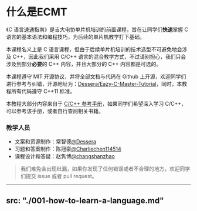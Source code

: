 # 什么是ECMT

《C 语言速通指南》是吉大电协单片机培训的前置课程，旨在让同学们**快速**掌握 C 语言的基本语法和编程技巧，为后续的单片机教学打下基础。

本课程名义上是 C 语言课程，但由于后续单片机培训的技术选型不可避免地会涉及 C++，因此我们采用 C/C++ 语言的混合教学方式，不过请别担心，我们只会涉及到部分**必要**的 C++ 内容，并且大部分的 C++ 内容都是可选的。

本课程遵守 MIT 开源协议，并将全部文档与代码在 Github 上开源，欢迎同学们进行参考与纠错，开源地址为：[Dessera/Eazy-C-Master-Tutorial](https://github.com/Dessera/Eazy-C-Master-Tutorial)，同时，本教程所有代码遵守 C++11 标准。

本教程大部分内容来自于 [C/C++ 参考手册](https://zh.cppreference.com/w/)，如果同学们希望深入学习 C/C++，可以参考该手册，或者自行查阅相关书籍。

### 教学人员

<!-- TODO: 分工和详细信息填写 -->

- 文案和资源制作：常智德[@Dessera](https://github.com/Dessera)
- 习题和答案制作：陈冠豪[@Charliechen114514](https://github.com/Charliechen114514)
- 课程设计和答疑：赵隽博[@changshanzhao](https://github.com/changshanzhao)

> 我们难免会出现纰漏，如果你发现了任何错误或者不合理的地方，欢迎同学们提交 issue 或者 pull request。

---
src: "./001-how-to-learn-a-language.md"
---




